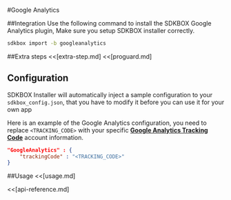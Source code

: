 <!--
Include Base: /Users/niteluo/Projects/store/doc/en/src/googleanalytics/v3-cpp
-->

#Google Analytics

##Integration
Use the following command to install the SDKBOX Google Analytics plugin, Make sure you setup SDKBOX installer correctly.
```bash
sdkbox import -b googleanalytics
```

##Extra steps
<<[extra-step.md]
<<[proguard.md]

## Configuration
SDKBOX Installer will automatically inject a sample configuration to your `sdkbox_config.json`, that you have to modify it before you can use it for your own app

Here is an example of the Google Analytics configuration, you need to replace `<TRACKING_CODE>`  with your specific [__Google Analytics Tracking Code__](https://support.google.com/analytics/answer/1008080?hl=en) account information.
```json
"GoogleAnalytics" : {
    "trackingCode" : "<TRACKING_CODE>"
}
```

##Usage
<<[usage.md]

<<[api-reference.md]

